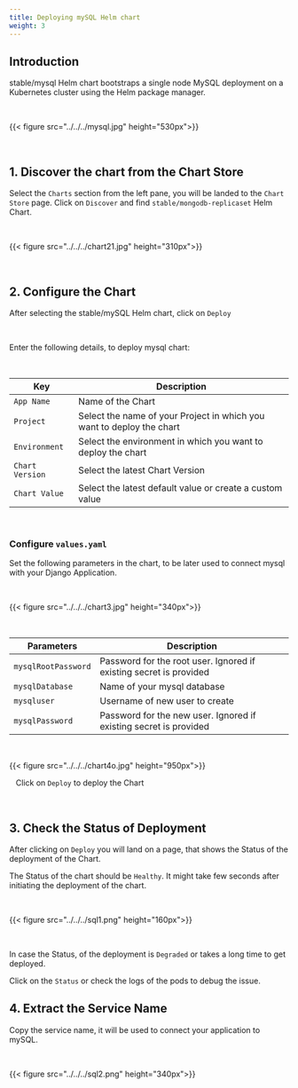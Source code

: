 ```yaml
---
title: Deploying mySQL Helm chart
weight: 3
---
```




## Introduction 

stable/mysql Helm chart bootstraps a single node MySQL deployment on a Kubernetes cluster using the Helm package manager.

&nbsp;&nbsp;

{{< figure src="../../../mysql.jpg" height="530px">}}

&nbsp;&nbsp;

## 1. Discover the chart from the Chart Store

Select the `Charts` section from the left pane, you will be landed to the `Chart Store` page. Click on `Discover` and find `stable/mongodb-replicaset` Helm Chart.

&nbsp;&nbsp;

{{< figure src="../../../chart21.jpg" height="310px">}}

&nbsp;&nbsp;

## 2. Configure the Chart

After selecting the stable/mySQL Helm chart, click on `Deploy` 

<br />

Enter the following details, to deploy mysql chart:

<br />

Key        | Description
-----------|-------------
`App Name` | Name of the Chart
`Project` | Select the name of your Project in which you want to deploy the chart
`Environment` | Select the environment in which you want to deploy the chart
`Chart Version` | Select the latest Chart Version
`Chart Value` | Select the latest default value or create a custom value

&nbsp;&nbsp;

### Configure `values.yaml` 

Set the following parameters in the chart, to be later used to connect mysql with your Django Application.

&nbsp;&nbsp;

{{< figure src="../../../chart3.jpg" height="340px">}}

&nbsp;&nbsp;

Parameters     | Description
---------------|-------------
`mysqlRootPassword` | Password for the root user. Ignored if existing secret is provided
`mysqlDatabase` | Name of your mysql database
`mysqluser`     | Username of new user to create
`mysqlPassword` | Password for the new user. Ignored if existing secret is provided

&nbsp;&nbsp;

{{< figure src="../../../chart4o.jpg" height="950px">}}

&nbsp;&nbsp;
Click on `Deploy` to deploy the Chart 

<br />

## 3. Check the Status of Deployment

After clicking on `Deploy` you will land on a page, that shows the Status of the deployment of the Chart. 

The Status of the chart should be `Healthy`. It might take few seconds after  initiating the deployment of the chart.

&nbsp;&nbsp;

{{< figure src="../../../sql1.png" height="160px">}}

&nbsp;&nbsp;

In case the Status, of the deployment is `Degraded` or takes a long time to get deployed. 

Click on the `Status` or check the logs  of the pods to debug the issue.



## 4. Extract the Service Name

Copy the service name, it will be used to connect your application to mySQL.

&nbsp;&nbsp;

{{< figure src="../../../sql2.png" height="340px">}}

&nbsp;&nbsp;
